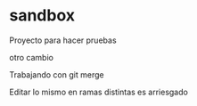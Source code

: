 # sandbox

Proyecto para hacer pruebas

otro cambio

Trabajando con git merge

Editar lo mismo en ramas distintas es arriesgado
